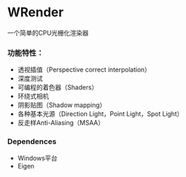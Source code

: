 # WRender
一个简单的CPU光栅化渲染器

### 功能特性：
- 透视插值（Perspective correct interpolation）
- 深度测试
- 可编程的着色器（Shaders）
- 环绕式相机
- 阴影贴图（Shadow mapping）
- 各种基本光源（Direction Light，Point Light，Spot Light）
- 反走样Anti-Aliasing（MSAA）

### Dependences
- Windows平台
- Eigen
